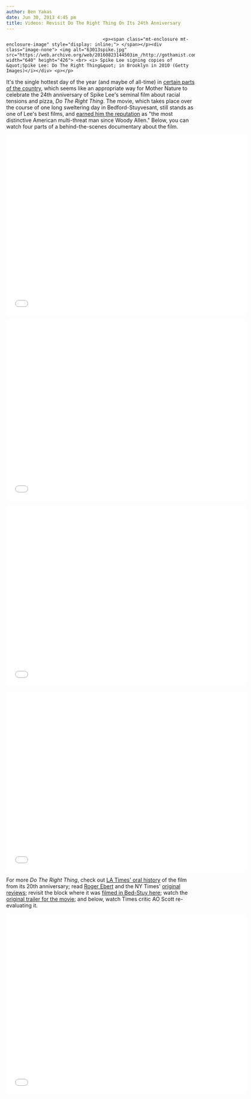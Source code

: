 ```yaml
---
author: Ben Yakas
date: Jun 30, 2013 4:45 pm
title: Videos: Revisit Do The Right Thing On Its 24th Anniversary
---
```


	
										<p><span class="mt-enclosure mt-enclosure-image" style="display: inline;"> </span></p><div class="image-none"> <img alt="63013spike.jpg" src="https://web.archive.org/web/20160823144503im_/http://gothamist.com/attachments/byakas/63013spike.jpg" width="640" height="426"> <br> <i> Spike Lee signing copies of &quot;Spike Lee: Do The Right Thing&quot; in Brooklyn in 2010 (Getty Images)</i></div> <p></p>

<p>It&apos;s the single hottest day of the year (and maybe of all-time) in <a href="https://web.archive.org/web/20160823144503/http://laist.com/2013/06/30/the_mercury_hit_125_degrees_in_deat.php">certain parts of the country</a>, which seems like an appropriate way for Mother Nature to celebrate the 24th anniversary of Spike Lee&apos;s seminal film about racial tensions and pizza, <em>Do The Right Thing</em>. The movie, which takes place over the course of one long sweltering day in Bedford-Stuyvesant, still stands as one of Lee&apos;s best films, and <a href="https://web.archive.org/web/20160823144503/http://www.nytimes.com/1989/06/30/movies/review-film-spike-lee-tackles-racism-in-do-the-right-thing.html">earned him the reputation</a> as &quot;the most distinctive American multi-threat man since Woody Allen.&quot; Below, you can watch four parts of a behind-the-scenes documentary about the film.</p>

<p><iframe width="640" height="480" src="//web.archive.org/web/20160823144503if_/http://www.youtube.com/embed/cnGycFSewRU" frameborder="0" allowfullscreen></iframe></p>

<p><iframe width="640" height="480" src="//web.archive.org/web/20160823144503if_/http://www.youtube.com/embed/y9-m687_KJI" frameborder="0" allowfullscreen></iframe></p>

<p><iframe width="640" height="480" src="//web.archive.org/web/20160823144503if_/http://www.youtube.com/embed/WyO7pN-YLL0" frameborder="0" allowfullscreen></iframe></p>

<p><iframe width="640" height="480" src="//web.archive.org/web/20160823144503if_/http://www.youtube.com/embed/Noxo4wX4Xi0" frameborder="0" allowfullscreen></iframe></p>

<p>For more <em>Do The Right Thing</em>, check out <a href="https://web.archive.org/web/20160823144503/http://articles.latimes.com/2009/may/24/entertainment/ca-dotherightthing24">LA Times&apos; oral history</a> of the film from its 20th anniversary; read <a href="https://web.archive.org/web/20160823144503/http://www.rogerebert.com/reviews/do-the-right-thing-1989">Roger Ebert</a> and the NY Times&apos; <a href="https://web.archive.org/web/20160823144503/http://www.nytimes.com/1989/06/30/movies/review-film-spike-lee-tackles-racism-in-do-the-right-thing.html">original reviews</a>; revisit the block where it was <a href="https://web.archive.org/web/20160823144503/http://www.timeout.com/newyork/things-to-do/nycs-20-most-iconic-street-views">filmed in Bed-Stuy here</a>; watch the <a href="https://web.archive.org/web/20160823144503/http://www.youtube.com/watch?v=muc7xqdHudI">original trailer for the movie</a>; and below, watch Times critic AO Scott re-evaluating it.</p>

<p><iframe width="640" height="480" src="//web.archive.org/web/20160823144503if_/http://www.youtube.com/embed/rAQSa0963T8" frameborder="0" allowfullscreen></iframe><br>
</p>					
										
									
				